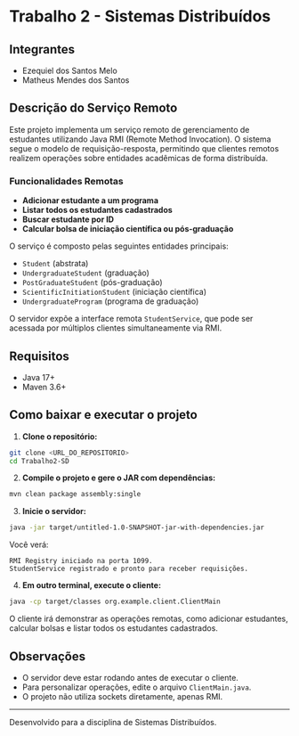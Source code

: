 # Trabalho 2 - Sistemas Distribuídos

## Integrantes
- Ezequiel dos Santos Melo
- Matheus Mendes dos Santos

## Descrição do Serviço Remoto

Este projeto implementa um serviço remoto de gerenciamento de estudantes utilizando Java RMI (Remote Method Invocation). O sistema segue o modelo de requisição-resposta, permitindo que clientes remotos realizem operações sobre entidades acadêmicas de forma distribuída.

### Funcionalidades Remotas
- **Adicionar estudante a um programa**
- **Listar todos os estudantes cadastrados**
- **Buscar estudante por ID**
- **Calcular bolsa de iniciação científica ou pós-graduação**

O serviço é composto pelas seguintes entidades principais:
- `Student` (abstrata)
- `UndergraduateStudent` (graduação)
- `PostGraduateStudent` (pós-graduação)
- `ScientificInitiationStudent` (iniciação científica)
- `UndergraduateProgram` (programa de graduação)

O servidor expõe a interface remota `StudentService`, que pode ser acessada por múltiplos clientes simultaneamente via RMI.

## Requisitos
- Java 17+
- Maven 3.6+

## Como baixar e executar o projeto

1. **Clone o repositório:**

```sh
git clone <URL_DO_REPOSITORIO>
cd Trabalho2-SD
```

2. **Compile o projeto e gere o JAR com dependências:**

```sh
mvn clean package assembly:single
```

3. **Inicie o servidor:**

```sh
java -jar target/untitled-1.0-SNAPSHOT-jar-with-dependencies.jar
```

Você verá:
```
RMI Registry iniciado na porta 1099.
StudentService registrado e pronto para receber requisições.
```

4. **Em outro terminal, execute o cliente:**

```sh
java -cp target/classes org.example.client.ClientMain
```

O cliente irá demonstrar as operações remotas, como adicionar estudantes, calcular bolsas e listar todos os estudantes cadastrados.

## Observações
- O servidor deve estar rodando antes de executar o cliente.
- Para personalizar operações, edite o arquivo `ClientMain.java`.
- O projeto não utiliza sockets diretamente, apenas RMI.

---

Desenvolvido para a disciplina de Sistemas Distribuídos.
